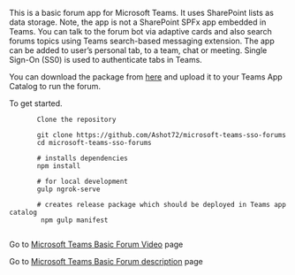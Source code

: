 This is a basic forum app for Microsoft Teams. It uses SharePoint lists as data storage. Note, the app
is not a SharePoint SPFx app embedded in Teams. You can talk to the forum bot via adaptive cards and 
also search forums topics using Teams search-based messaging extension. The app can be added to 
user’s personal tab, to a team, chat or meeting. Single Sign-On (SS0) is used to authenticate tabs in 
Teams. 


You can download the package from [here](https://github.com/Ashot72/microsoft-teams-sso-forums/tree/main/package/forum.zip) and upload it to your Teams App Catalog to run the forum.

To get started.
```
       Clone the repository

       git clone https://github.com/Ashot72/microsoft-teams-sso-forums
       cd microsoft-teams-sso-forums

       # installs dependencies
       npm install

       # for local development
       gulp ngrok-serve
       
       # creates release package which should be deployed in Teams app catalog
        npm gulp manifest
      
```

Go to [Microsoft Teams Basic Forum Video](https://youtu.be/96qBGEBub1M) page

Go to [Microsoft Teams Basic Forum description](https://ashot72.github.io/microsoft-teams-sso-forums/) page